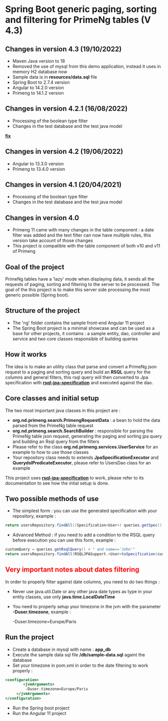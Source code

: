 # Spring Boot generic paging, sorting and filtering for PrimeNg tables (V 4.3)

## Changes in version 4.3 (19/10/2022)

- Maven Java version to 18
- Removed the use of mysql from this demo application, instead it uses in memory H2 database now
- Sample data is in **resources/data.sql** file
- Spring Boot to 2.7.4 version
- Angular to 14.2.0 version
- Primeng to 14.1.2 version

## Changes in version 4.2.1 (16/08/2022)

- Processing of the boolean type filter
- Changes in the test database and the test java model

**[fix](https://github.com/nabildridi/SpringBootGenericPagingFilteringForPrimengTable/issues/31)**

## Changes in version 4.2 (19/06/2022)

- Angular to 13.3.0 version
- Primeng to 13.4.0 version

## Changes in version 4.1 (20/04/2021)

- Processing of the boolean type filter
- Changes in the test database and the test java model

## Changes in version 4.0

- Primeng 11 came with many changes in the table component : a date filter was added and the text filter can now have multiple rules, this version take account of those changes
- This project is compatible with the table component of both v10 and v11 of Primeng

## Goal of the project

PrimeNg tables have a 'lazy' mode when displaying data, it sends all the requests of paging, sorting and filtering to the server to be processed.
The goal of the this project is to make this server side processing the most generic possible (Spring boot).

## Structure of the project

- The 'ng' folder contains the sample front-end Angular 11 project
- The Spring Boot project is a minimal showcase and can be used as a base for other projects, it contains : a sample entity, dao, controller and service and two core classes responsible of building queries

## How it works

The idea is to make an utility class that parse and convert a PrimeNg json request to a paging and sorting query and build an **RSQL** query for the columns and general filters, this rsql query will then converted to Jpa specification with **[rsql-jpa-specification](https://github.com/perplexhub/rsql-jpa-specification)** and executed against the dao.

## Core classes and initial setup

The two most important java classes in this project are :

- **org.nd.primeng.search.PrimengRequestData** : a bean to hold the data parsed from the PrimeNg table request
- **org.nd.primeng.search.SearchBuilder** : responsible for parsing the PrimeNg table json request, generating the paging and sorting jpa query and building an Rsql query from the filters
- Please refer to the class **org.nd.primeng.services.UserService** for an example to how to use those classes
- Your repository class needs to extends **JpaSpecificationExecutor<Class>** and **QuerydslPredicateExecutor<Class>**, please refer to UsersDao class for an example

This project uses **[rsql-jpa-specification](https://github.com/perplexhub/rsql-jpa-specification)** to work, please refer to its documentation to see how the intial setup is done.

## Two possible methods of use

- The simplest form : you can use the generated specification with your repository, example :

```java
return usersRepository.findAll((Specification<User>) queries.getSpec(), queries.getPageQuery());
```

- Advanced Method : if you need to add a condition to the RSQL query before execution you can use this form, example :

```java
customQuery = queries.getRsqlQuery() + " and name=='John'"
return usersRepository.findAll(RSQLJPASupport.<User>toSpecification(customQuery).and(RSQLJPASupport.toSort(queries.getSortQuery())), queries.getPageQuery());
```

## <font color="red">Very important notes about dates filtering</font>

In order to properly filter against date columns, you need to do two things :

- Never use java.util.Date or any other java date types as type in your entity classes, use only **java.time.LocalDateTime**
- You need to properly setup your timezone in the jvm with the parameter **-Duser.timezone**, example :

  -Duser.timezone=Europe/Paris

## Run the project

- Create a database in mysql with name : **app_db**
- Execute the sample data sql file **/db/sample-data.sql** againt the database
- Set your timezone in pom.xml in order to the date filtering to work properly :

```xml
<configuration>
	    <jvmArguments>
		 -Duser.timezone=Europe/Paris
	 </jvmArguments>
</configuration>
```

- Run the Spring boot project
- Run the Angular 11 project
